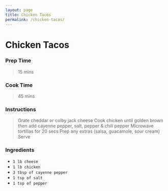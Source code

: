```yaml
---
layout: page
title: Chicken Tacos
permalink: /chicken-tacos/
---
```

<link rel="stylesheet" href="local.css">


# Chicken Tacos

### Prep Time
> 15 mins

### Cook Time 
> 45 mins

### Instructions
> Grate cheddar or colby jack cheese
> Cook chicken until golden brown then add cayenne pepper, salt, pepper & chili pepper
> Microwave tortillas for 20 secs
> Prep any extras (salsa, guacamole, sour cream)
> Serve 


### Ingredients 

- `1 lb cheese`
- `1 lb chicken`
- `3 tbsp of cayenne pepper`
- `1 tsp of salt`
- `1 tsp of pepper`

<!-- todo add Image -->
<!-- ![Chicken tacos](https://) -->